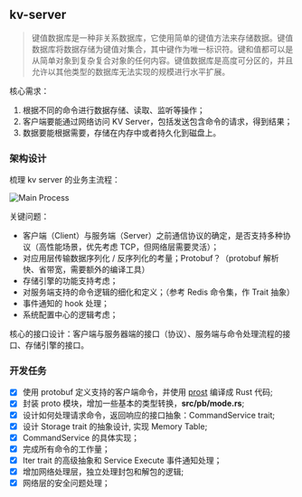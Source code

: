 ## kv-server

>  键值数据库是一种非关系数据库，它使用简单的键值方法来存储数据。键值数据库将数据存储为键值对集合，其中键作为唯一标识符。键和值都可以是从简单对象到复杂复合对象的任何内容。键值数据库是高度可分区的，并且允许以其他类型的数据库无法实现的规模进行水平扩展。

核心需求：

1. 根据不同的命令进行数据存储、读取、监听等操作；
2. 客户端要能通过网络访问 KV Server，包括发送包含命令的请求，得到结果；
3. 数据要能根据需要，存储在内存中或者持久化到磁盘上。

### 架构设计

梳理 kv server 的业务主流程：

![Main Process](https://static001.geekbang.org/resource/image/67/dc/67894066ecedd65897d5644f949b8cdc.jpg?wh=2617x1584)

关键问题：

* 客户端（Client）与服务端（Server）之前通信协议的确定，是否支持多种协议（高性能场景，优先考虑 TCP，但网络层需要灵活）；
* 对应用层传输数据序列化 / 反序列化的考量；Protobuf？（protobuf 解析快、省带宽，需要额外的编译工具）
* 存储引擎的功能支持考虑；
* 对服务端支持的命令逻辑的细化和定义；（参考 Redis 命令集，作 Trait 抽象）
* 事件通知的 hook 处理；
* 系统配置中心的逻辑考虑；

核心的接口设计：客户端与服务器端的接口（协议）、服务端与命令处理流程的接口、存储引擎的接口。

### 开发任务

- [x] 使用 protobuf 定义支持的客户端命令，并使用 [prost]() 编译成 Rust 代码;
- [x] 封装 proto 模块，增加一些基本的类型转换，**src/pb/mode.rs**;
- [x] 设计如何处理请求命令，返回响应的接口抽象：CommandService trait;
- [x] 设计 Storage trait 的抽象设计, 实现 Memory Table;
- [x] CommandService 的具体实现；
- [x] 完成所有命令的工作量；
- [x] Iter trait 的高级抽象和 Service Execute 事件通知处理；
- [x] 增加网络处理层，独立处理封包和解包的逻辑;
- [x] 网络层的安全问题处理；